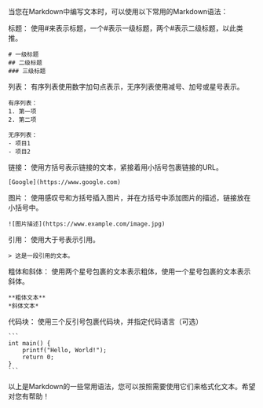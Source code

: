 当您在Markdown中编写文本时，可以使用以下常用的Markdown语法：

标题：
使用#来表示标题，一个#表示一级标题，两个#表示二级标题，以此类推。

```
# 一级标题
## 二级标题
### 三级标题
```

列表：
有序列表使用数字加句点表示，无序列表使用减号、加号或星号表示。

```
有序列表：
1. 第一项
2. 第二项

无序列表：
- 项目1
- 项目2
```

链接：
使用方括号表示链接的文本，紧接着用小括号包裹链接的URL。

```
[Google](https://www.google.com)
```

图片：
使用感叹号和方括号插入图片，并在方括号中添加图片的描述，链接放在小括号中。

```
![图片描述](https://www.example.com/image.jpg)
```

引用：
使用大于号表示引用。

```
> 这是一段引用的文本。
```

粗体和斜体：
使用两个星号包裹的文本表示粗体，使用一个星号包裹的文本表示斜体。

```
**粗体文本**
*斜体文本*
```

代码块：
使用三个反引号包裹代码块，并指定代码语言（可选）

```
​```
int main() {
    printf("Hello, World!");
    return 0;
}
​```
```

以上是Markdown的一些常用语法，您可以按照需要使用它们来格式化文本。希望对您有帮助！
